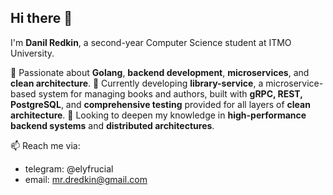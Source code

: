 ## Hi there 👋  

I'm **Danil Redkin**, a second-year Computer Science student at ITMO University.  

🚀 Passionate about **Golang**, **backend development**, **microservices**, and **clean architecture**.
📌 Currently developing **library-service**, a microservice-based system for managing books and authors, built with **gRPC, REST, PostgreSQL**, and **comprehensive testing** provided for all layers of **clean architecture**.
🎯 Looking to deepen my knowledge in **high-performance backend systems** and **distributed architectures**.  

📫 Reach me via:  
- telegram: @elyfrucial
- email: mr.dredkin@gmail.com  

